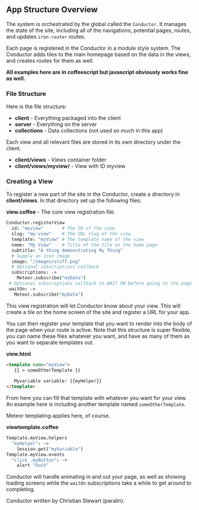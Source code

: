 ## App Structure Overview

The system is orchestrated by the global called the `Conductor`. It manages the state of the site, including all of the navigations, potential pages, routes, and updates `iron-router` routes.

Each page is registered in the Conductor in a module style system. The Conductor adds tiles to the main homepage based on the data in the views, and creates routes for them as well.

**All examples here are in coffeescript but javascript obviously works fine as well.**


### File Structure

Here is the file structure:

- **client** - Everything packaged into the client
- **server** - Everything on the server
- **collections** - Data collections (not used so much in this app)

Each view and all relevant files are stored in its own directory under the client.

- **client/views** - Views container folder
- **client/views/myview/** - View with ID myview


### Creating a View

To register a new part of the site in the Conductor, create a directory in **client/views**. In that directory set up the following files:

**view.coffee** - The core view registration file.

```coffee
Conductor.registerView
  id: "myview"       # The ID of the view
  slug: "my-view"    # The URL slug of the view
  template: "myView" # The template name of the view
  name: "My View"    # Title of the tile on the home page
  subtitle: "A thing demonstrating My Thing"
  # Supply an icon image
  image: "/images/stuff.png"
  # Optional subscriptions callback
  subscriptions: ->
    Meteor.subscribe("myData")
 # Optional subscriptions callback to WAIT ON before going to the page.
 waitOn: ->
   Meteor.subscribe("myData")
```

This view registration will let Conductor know about your view. This will create a tile on the home screen of the site and register a URL for your app. 

You can then register your template that you want to render into the body of the page when your route is active. Note that this structure is super flexible, you can name these files whatever you want, and have as many of them as you want to separate templates out.

**view.html**

```html
<template name="myView">
   {{ > someOtherTemplate }}
   
   Myvariable variable: {{myHelper}}
</template>
```
    
From here you can fill that template with whatever you want for your view. An example here is including another template named `someOtherTemplate`.

Meteor templating applies here, of course.

**viewtemplate.coffee**

```coffee
Template.myView.helpers
  "myHelper": ->
    Session.get("myVariable")
Template.myView.events
  "click .myButton": ->
    alert "Ouch"
```

Conductor will handle animating in and out your page, as well as showing loading screens while the `waitOn` subscriptions take a while to get around to completing.

Conductor written by Christian Stewart (paralin).
